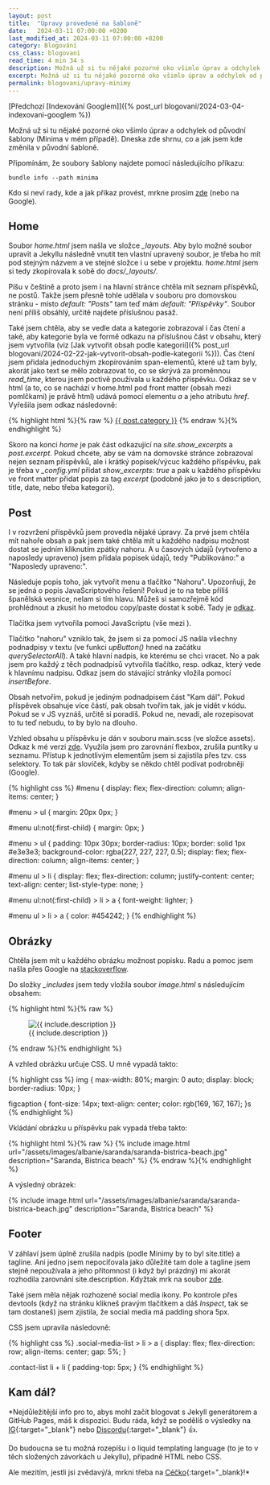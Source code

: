 ```yaml
---
layout: post
title:  "Úpravy provedené na šabloně"
date:   2024-03-11 07:00:00 +0200
last_modified_at: 2024-03-11 07:00:00 +0200
category: Blogování
css_class: blogovani
read_time: 4 min 34 s
description: Možná už si tu nějaké pozorné oko všimlo úprav a odchylek od původní šablony (Minima v mém případě). Dneska zde shrnu, co a jak jsem kde změnila v původní šabloně.
excerpt: Možná už si tu nějaké pozorné oko všimlo úprav a odchylek od původní šablony (Minima v mém případě). Dneska zde shrnu, co a jak jsem kde změnila v původní šabloně.
permalink: blogovani/upravy-minimy
---
```


[Předchozí [Indexování Googlem]]({% post_url blogovani/2024-03-04-indexovani-googlem %})

Možná už si tu nějaké pozorné oko všimlo úprav a odchylek od původní šablony (Minima v mém případě). Dneska zde shrnu, co a jak jsem kde změnila v původní šabloně.

Připomínám, že soubory šablony najdete pomocí následujícího příkazu:

```console
bundle info --path minima
```

Kdo si neví rady, kde a jak příkaz provést, mrkne prosím [zde](https://kaelwi.github.io/blogovani/jak-zalozit-blog#příkazový-řádek) (nebo na Google).

## Home

Soubor *home.html* jsem našla ve složce *_layouts*. Aby bylo možné soubor upravit a Jekyllu následně vnutit ten vlastní upravený soubor, je třeba ho mít pod stejným názvem a ve stejné složce i u sebe v projektu. *home.html* jsem si tedy zkopírovala k sobě do *docs/_layouts/*.

Píšu v češtině a proto jsem i na hlavní stránce chtěla mít seznam příspěvků, ne postů. Takže jsem přesně tohle udělala v souboru pro domovskou stránku - místo *default: "Posts"* tam teď mám *default: "Příspěvky"*. Soubor není příliš obsáhlý, určitě najdete příslušnou pasáž.

Také jsem chtěla, aby se vedle data a kategorie zobrazoval i čas čtení a také, aby kategorie byla ve formě odkazu na příslušnou část v obsahu, který jsem vytvořila (viz [Jak vytvořit obsah podle kategorií]({% post_url blogovani/2024-02-22-jak-vytvorit-obsah-podle-kategorii %})). Čas čtení jsem přidala jednoduchým zkopírováním span-elementů, které už tam byly, akorát jako text se mělo zobrazovat to, co se skrývá za proměnnou *read_time*, kterou jsem poctivě používala u každého příspěvku. Odkaz se v html (a to, co se nachází v home.html pod front matter (obsah mezi pomlčkami) je právě html) udává pomocí elementu *a* a jeho atributu *href*. Vyřešila jsem odkaz následovně:

{% highlight html %}{% raw %}
<a href="obsah.html#{{ post.category | replace: ' ', '_' }}">{{ post.category }}</a>
{% endraw %}{% endhighlight %}

Skoro na konci *home* je pak část odkazující na *site.show_excerpts* a *post.excerpt*. Pokud chcete, aby se vám na domovské stránce zobrazoval nejen seznam příspěvků, ale i krátký popisek/výcuc každého příspěvku, pak je třeba v *_config.yml* přidat *show_excerpts: true* a pak u každého příspěvku ve front matter přidat popis za tag *excerpt* (podobně jako je to s description, title, date, nebo třeba kategorií).

## Post

I v rozvržení příspěvků jsem provedla nějaké úpravy. Za prvé jsem chtěla mít nahoře obsah a pak jsem také chtěla mít u každého nadpisu možnost dostat se jedním kliknutím zpátky nahoru. A u časových údajů (vytvořeno a naposledy upraveno) jsem přidala popisek údajů, tedy "Publikováno:" a "Naposledy upraveno:".

Následuje popis toho, jak vytvořit menu a tlačítko "Nahoru". Upozorňuji, že se jedná o popis JavaScriptového řešení! Pokud je to na tebe příliš španělská vesnice, nelam si tím hlavu. Můžeš si samozřejmě kód prohlédnout a zkusit ho metodou copy/paste dostat k sobě. Tady je [odkaz](https://github.com/kaelwi/kaelwi.github.io/blob/master/docs/_posts/blogovani/2024-03-11-upravy-minimy.markdown).

Tlačítka jsem vytvořila pomocí JavaScriptu (vše mezi <script> a </script>).

Tlačítko "nahoru" vzniklo tak, že jsem si za pomocí JS našla všechny podnadpisy v textu (ve funkci *upButton()* hned na začátku *querySelectorAll*). A také hlavní nadpis, ke kterému se chci vracet. No a pak jsem pro každý z těch podnadpisů vytvořila tlačítko, resp. odkaz, který vede k hlavnímu nadpisu. Odkaz jsem do stávající stránky vložila pomocí *insertBefore*.

Obsah netvořím, pokud je jediným podnadpisem část "Kam dál". Pokud příspěvek obsahuje více částí, pak obsah tvořím tak, jak je vidět v kódu. Pokud se v JS vyznáš, určitě si poradíš. Pokud ne, nevadí, ale rozepisovat to tu teď nebudu, to by bylo na dlouho.

Vzhled obsahu u příspěvku je dán v souboru main.scss (ve složce assets). Odkaz k mé verzi [zde](https://github.com/kaelwi/kaelwi.github.io/blob/master/docs/assets/main.scss). Využila jsem pro zarovnání flexbox, zrušila puntíky u seznamu. Přístup k jednotlivým elementům jsem si zajistila přes tzv. css selektory. To tak pár slovíček, kdyby se někdo chtěl podívat podrobněji (Google).

{% highlight css %}
#menu {
  display: flex;
  flex-direction: column;
  align-items: center;
}

#menu > ul {
  margin: 20px 0px;
}

#menu ul:not(:first-child) {
  margin: 0px;
}

#menu > ul {
  padding: 10px 30px;
  border-radius: 10px;
  border: solid 1px #e3e3e3;
  background-color: rgba(227, 227, 227, 0.5);
  display: flex;
  flex-direction: column;
  align-items: center;
}

#menu ul > li {
  display: flex;
  flex-direction: column;
  justify-content: center;
  text-align: center;
  list-style-type: none;
}

#menu ul:not(:first-child) > li > a {
  font-weight: lighter;
}

#menu ul > li > a {
  color: #454242;
}
{% endhighlight %}

## Obrázky

Chtěla jsem mít u každého obrázku možnost popisku. Radu a pomoc jsem našla přes Google na [stackoverflow](https://stackoverflow.com/questions/19331362/using-an-image-caption-in-markdown-jekyll).

Do složky *_includes* jsem tedy vložila soubor *image.html* s následujícím obsahem:

{% highlight html %}{% raw %}
<figure class="image">
    <img src="{{ include.url }}" alt="{{ include.description }}">
    <figcaption>{{ include.description }}</figcaption>
</figure>
{% endraw %}{% endhighlight %}

A vzhled obrázku určuje CSS. U mně vypadá takto:

{% highlight css %}
img {
  max-width: 80%;
  margin: 0 auto;
  display: block;
  border-radius: 10px;
}

figcaption {
  font-size: 14px;
  text-align: center;
  color: rgb(169, 167, 167);
}s
{% endhighlight %}

Vkládání obrázku u příspěvku pak vypadá třeba takto:

{% highlight html %}{% raw %}
{% include image.html url="/assets/images/albanie/saranda/saranda-bistrica-beach.jpg" description="Saranda, Bistrica beach" %}
{% endraw %}{% endhighlight %}


A výsledný obrázek:

{% include image.html url="/assets/images/albanie/saranda/saranda-bistrica-beach.jpg" description="Saranda, Bistrica beach" %}

## Footer

V záhlaví jsem úplně zrušila nadpis (podle Minimy by to byl site.title) a tagline. Ani jedno jsem nepociťovala jako důležité tam dole a tagline jsem stejně nepoužívala a jeho přítomnost (i když byl prázdný) mi akorát rozhodila zarovnání site.description. Kdyžtak mrk na soubor [zde](https://github.com/kaelwi/kaelwi.github.io/blob/master/docs/_includes/footer.html).

Také jsem měla nějak rozhozené social media ikony. Po kontrole přes devtools (když na stránku klikneš pravým tlačítkem a dáš *Inspect*, tak se tam dostaneš) jsem zjistila, že social media má padding shora 5px.

CSS jsem upravila následovně:

{% highlight css %}
.social-media-list > li > a {
  display: flex;
  flex-direction: row;
  align-items: center;
  gap: 5%;
}

.contact-list li + li {
  padding-top: 5px;
}
{% endhighlight %}

## Kam dál?

*Nejdůležitější info pro to, abys mohl začít blogovat s Jekyll generátorem a GitHub Pages, máš k dispozici. Budu ráda, když se podělíš o výsledky na [IG](https://www.instagram.com/kaelwi.github.io/){:target="_blank"} nebo [Discordu](https://discord.gg/hB8UYAgwUE){:target="_blank"} 👍.

Do budoucna se tu možná rozepíšu i o liquid templating language (to je to v těch složených závorkách u Jekyllu), případně HTML nebo CSS.

Ale mezitím, jestli jsi zvědavý/á, mrkni třeba na [Céčko](../obsah.html#Programovací_jazyk_C){:target="_blank}!*
